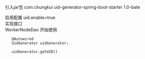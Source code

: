 引入jar包
       <dependency>
            <groupId>com.chungkui</groupId>
            <artifactId>uid-generator-spring-boot-starter</artifactId>
            <version>1.0-bate</version>
        </dependency>
        
启用配置
    uid.enable=true    
实现接口     
   WorkerNodeDao
开始使用

       @Autowired
       UidGenerator uidGenerator;
       
       uidGenerator.getUID()